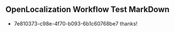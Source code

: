 ## OpenLocalization Workflow Test MarkDown
* 7e810373-c98e-4f70-b093-6b1c60768be7 
thanks!<!--HONumber=Mar16_HO2-->
